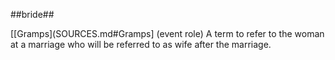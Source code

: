 ##bride##

\[[Gramps](SOURCES.md#Gramps\] (event role) A term to refer to the woman at a marriage who will be referred to as wife after the marriage. 

